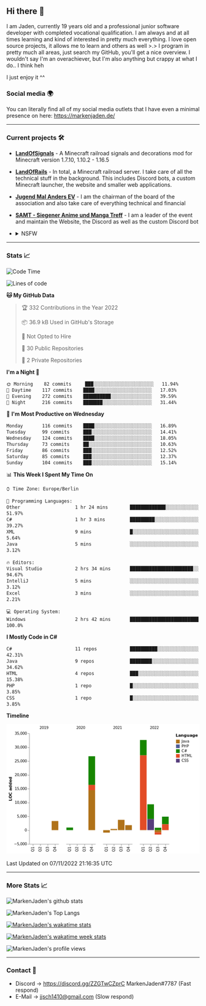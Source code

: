 ## Hi there 👋
I am Jaden, currently 19 years old and a professional junior software developer with completed vocational qualification. I am always and at all times learning and kind of interested in pretty much everything. I love open source projects, it allows me to learn and others as well >.>
I program in pretty much all areas, just search my GitHub, you'll get a nice overview.
I wouldn't say I'm an overachiever, but I'm also anything but crappy at what I do.. I think heh

I just enjoy it ^^

### Social media 🌍

You can literally find all of my social media outlets that I have even a minimal presence on here: https://markenjaden.de/

---

### Current projects 🛠

* [**LandOfSignals**](https://github.com/LandOfRails/LandOfSignals) - A Minecraft railroad signals and decorations mod for Minecraft version 1.7.10, 1.10.2 - 1.16.5
* [**LandOfRails**](https://github.com/LandOfRails) - In total, a Minecraft railroad server. I take care of all the technical stuff in the background. This includes Discord bots, a custom Minecraft launcher, the website and smaller web applications.
* [**Jugend Mal Anders EV**](https://jugendmalanders.de/) - I am the chairman of the board of the association and also take care of everything technical and financial
* [**SAMT - Siegener Anime und Manga Treff**](https://github.com/Siegener-Anime-und-Manga-Treff-SAMT) - I am a leader of the event and maintain the Website, the Discord as well as the custom Discord bot
* <details> 
  <summary>NSFW</summary>
  
  [**Nekos**](https://github.com/MarkenJaden/Nekos) - Website providing you with random lewd neko pics
  
</details>

---

### Stats 📈

<!--START_SECTION:waka-->
![Code Time](http://img.shields.io/badge/Code%20Time-974%20hrs%2029%20mins-blue)

![Lines of code](https://img.shields.io/badge/From%20Hello%20World%20I%27ve%20Written-82%20Thousand%20lines%20of%20code-blue)

**🐱 My GitHub Data** 

> 🏆 332 Contributions in the Year 2022
 > 
> 📦 36.9 kB Used in GitHub's Storage 
 > 
> 🚫 Not Opted to Hire
 > 
> 📜 30 Public Repositories 
 > 
> 🔑 2 Private Repositories  
 > 
**I'm a Night 🦉** 

```text
🌞 Morning    82 commits     ███░░░░░░░░░░░░░░░░░░░░░░   11.94% 
🌆 Daytime    117 commits    ████░░░░░░░░░░░░░░░░░░░░░   17.03% 
🌃 Evening    272 commits    ██████████░░░░░░░░░░░░░░░   39.59% 
🌙 Night      216 commits    ███████░░░░░░░░░░░░░░░░░░   31.44%

```
📅 **I'm Most Productive on Wednesday** 

```text
Monday       116 commits    ████░░░░░░░░░░░░░░░░░░░░░   16.89% 
Tuesday      99 commits     ███░░░░░░░░░░░░░░░░░░░░░░   14.41% 
Wednesday    124 commits    ████░░░░░░░░░░░░░░░░░░░░░   18.05% 
Thursday     73 commits     ██░░░░░░░░░░░░░░░░░░░░░░░   10.63% 
Friday       86 commits     ███░░░░░░░░░░░░░░░░░░░░░░   12.52% 
Saturday     85 commits     ███░░░░░░░░░░░░░░░░░░░░░░   12.37% 
Sunday       104 commits    ███░░░░░░░░░░░░░░░░░░░░░░   15.14%

```


📊 **This Week I Spent My Time On** 

```text
⌚︎ Time Zone: Europe/Berlin

💬 Programming Languages: 
Other                    1 hr 24 mins        █████████████░░░░░░░░░░░░   51.97% 
C#                       1 hr 3 mins         █████████░░░░░░░░░░░░░░░░   39.27% 
XML                      9 mins              █░░░░░░░░░░░░░░░░░░░░░░░░   5.64% 
Java                     5 mins              ░░░░░░░░░░░░░░░░░░░░░░░░░   3.12%

🔥 Editors: 
Visual Studio            2 hrs 34 mins       ███████████████████████░░   94.67% 
IntelliJ                 5 mins              ░░░░░░░░░░░░░░░░░░░░░░░░░   3.12% 
Excel                    3 mins              ░░░░░░░░░░░░░░░░░░░░░░░░░   2.21%

💻 Operating System: 
Windows                  2 hrs 42 mins       █████████████████████████   100.0%

```

**I Mostly Code in C#** 

```text
C#                       11 repos            ██████████░░░░░░░░░░░░░░░   42.31% 
Java                     9 repos             ████████░░░░░░░░░░░░░░░░░   34.62% 
HTML                     4 repos             ███░░░░░░░░░░░░░░░░░░░░░░   15.38% 
PHP                      1 repo              █░░░░░░░░░░░░░░░░░░░░░░░░   3.85% 
CSS                      1 repo              █░░░░░░░░░░░░░░░░░░░░░░░░   3.85%

```


**Timeline**

![Chart not found](https://raw.githubusercontent.com/MarkenJaden/MarkenJaden/main/charts/bar_graph.png) 


 Last Updated on 07/11/2022 21:16:35 UTC
<!--END_SECTION:waka-->

---

### More Stats 📈

![MarkenJaden's github stats](https://github-readme-stats.vercel.app/api?username=MarkenJaden&count_private=true&show_icons=true&theme=radical)

![MarkenJaden's Top Langs](https://github-readme-stats.vercel.app/api/top-langs/?username=MarkenJaden&theme=radical)

[![MarkenJaden's wakatime stats](https://github-readme-stats.vercel.app/api/wakatime?username=MarkenJaden&theme=radical)](https://wakatime.com/@17f322c9-222a-48b4-9e15-983c41f7aed4)

[![MarkenJaden's wakatime week stats](https://wakatime.com/badge/user/17f322c9-222a-48b4-9e15-983c41f7aed4.svg)](https://wakatime.com/@17f322c9-222a-48b4-9e15-983c41f7aed4)

<!--[![MarkenJaden's Codewars stats](https://www.codewars.com/users/MarkenJaden/badges/large)](https://www.codewars.com/users/MarkenJaden)-->

![MarkenJaden's profile views](https://komarev.com/ghpvc/?username=MarkenJaden)

---

### Contact 💌

* Discord -> https://discord.gg/ZZGTwCZprC MarkenJaden#7787 (Fast respond)
* E-Mail -> jjsch1410@gmail.com (Slow respond)



<!--
**MarkenJaden/MarkenJaden** is a ✨ _special_ ✨ repository because its `README.md` (this file) appears on your GitHub profile.

Here are some ideas to get you started:

- 🔭 I’m currently working on ...
- 🌱 I’m currently learning ...
- 👯 I’m looking to collaborate on ...
- 🤔 I’m looking for help with ...
- 💬 Ask me about ...
- 📫 How to reach me: ...
- 😄 Pronouns: ...
- ⚡ Fun fact: ...
-->
